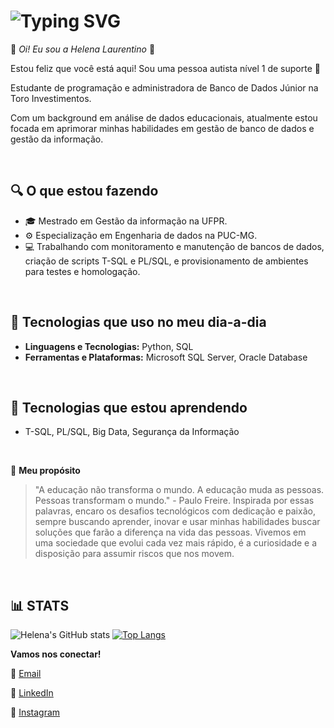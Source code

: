 # ![Typing SVG](https://readme-typing-svg.demolab.com?font=Fira+Code&weight=500&size=21&duration=4000&pause=1000&color=EB72A5&center=true&vCenter=true&width=435&lines=Administradora+de+Banco+de+Dados;Estudando+de+Programação;Entusiasta+de+Gest%C3%A3o+da+Informa%C3%A7%C3%A3o)


🌸 _Oi! Eu sou a Helena Laurentino_ 🌸

Estou feliz que você está aqui! Sou uma pessoa autista nível 1 de suporte 🧩 

Estudante de programação e administradora de Banco de Dados Júnior na Toro Investimentos. 

Com um background em análise de dados educacionais, atualmente estou focada em aprimorar minhas habilidades em gestão de banco de dados e gestão da informação.

&nbsp;

## 🔍 **O que estou fazendo**
- 🎓 Mestrado em Gestão da informação na UFPR.
- ⚙️ Especialização em Engenharia de dados na PUC-MG.
- 💻 Trabalhando com monitoramento e manutenção de bancos de dados, criação de scripts T-SQL e PL/SQL, e provisionamento de ambientes para testes e homologação.

&nbsp;

## 🚀 **Tecnologias que uso no meu dia-a-dia**
- **Linguagens e Tecnologias:** Python, SQL
- **Ferramentas e Plataformas:** Microsoft SQL Server, Oracle Database

&nbsp;

## 📘 **Tecnologias que estou aprendendo**
- T-SQL, PL/SQL, Big Data, Segurança da Informação

&nbsp;

🦋 **Meu propósito**
> "A educação não transforma o mundo. A educação muda as pessoas. Pessoas transformam o mundo." - Paulo Freire. Inspirada por essas palavras, encaro os desafios tecnológicos com dedicação e paixão, sempre buscando aprender, inovar e usar minhas habilidades buscar soluções que farão a diferença na vida das pessoas. Vivemos em uma sociedade que evolui cada vez mais rápido, é a curiosidade e a disposição para assumir riscos que nos movem.

&nbsp;

## 📊 STATS

![Helena's GitHub stats](https://github-readme-stats.vercel.app/api?username=HelenaLaurentino&show_icons=true&theme=omni) [![Top Langs](https://github-readme-stats.vercel.app/api/top-langs/?username=nabilramy&layout=compact)](https://github.com/anuraghazra/github-readme-stats)

**Vamos nos conectar!**

📧 [Email](mailto:helenalaurentinoo@gmail.com)

🔗 [LinkedIn](https://www.linkedin.com/in/helena-laurentino)

📸 [Instagram](https://www.instagram.com/lenalaurentino)
